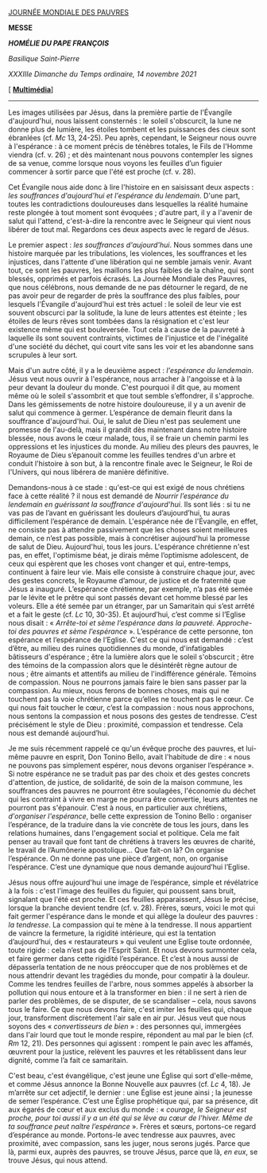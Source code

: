 [JOURNÉE MONDIALE DES PAUVRES](http://www.vatican.va/news_services/liturgy/libretti/2021/20211114-libretto-giornata-dei-poveri.pdf)

**MESSE**

***HOMÉLIE DU PAPE FRANÇOIS***

*Basilique Saint-Pierre*

*XXXIIIe Dimanche du Temps ordinaire, 14 novembre 2021*

[ **[Multimédia](http://w2.vatican.va/content/francesco/fr/events/event.dir.html/content/vaticanevents/fr/2021/11/14/giornata-poveri.html)**]

_______________________________________________

Les images utilisées par Jésus, dans la première partie de l'Évangile d'aujourd'hui, nous laissent consternés : le soleil s'obscurcit, la lune ne donne plus de lumière, les étoiles tombent et les puissances des cieux sont ébranlées (cf. *Mc* 13, 24-25). Peu après, cependant, le Seigneur nous ouvre à l'espérance : à ce moment précis de ténèbres totales, le Fils de l'Homme viendra (cf. v. 26) ; et dès maintenant nous pouvons contempler les signes de sa venue, comme lorsque nous voyons les feuilles d’un figuier commencer à sortir parce que l'été est proche (cf. v. 28).

Cet Évangile nous aide donc à lire l'histoire en en saisissant deux aspects : *les souffrances d'aujourd'hui et l'espérance du lendemain*. D'une part, toutes les contradictions douloureuses dans lesquelles la réalité humaine reste plongée à tout moment sont évoquées ; d'autre part, il y a l'avenir de salut qui l'attend, c'est-à-dire la rencontre avec le Seigneur qui vient nous libérer de tout mal. Regardons ces deux aspects avec le regard de Jésus.

Le premier aspect : *les souffrances d'aujourd'hui*. Nous sommes dans une histoire marquée par les tribulations, les violences, les souffrances et les injustices, dans l'attente d'une libération qui ne semble jamais venir. Avant tout, ce sont les pauvres, les maillons les plus faibles de la chaîne, qui sont blessés, opprimés et parfois écrasés. La Journée Mondiale des Pauvres, que nous célébrons, nous demande de ne pas détourner le regard, de ne pas avoir peur de regarder de près la souffrance des plus faibles, pour lesquels l'Évangile d'aujourd'hui est très actuel : le soleil de leur vie est souvent obscurci par la solitude, la lune de leurs attentes est éteinte ; les étoiles de leurs rêves sont tombées dans la résignation et c'est leur existence même qui est bouleversée. Tout cela à cause de la pauvreté à laquelle ils sont souvent contraints, victimes de l'injustice et de l'inégalité d'une société du déchet, qui court vite sans les voir et les abandonne sans scrupules à leur sort.

Mais d'un autre côté, il y a le deuxième aspect : *l'espérance du lendemain*. Jésus veut nous ouvrir à l'espérance, nous arracher à l'angoisse et à la peur devant la douleur du monde. C'est pourquoi il dit que, au moment même où le soleil s'assombrit et que tout semble s’effondrer, il s'approche. Dans les gémissements de notre histoire douloureuse, il y a un avenir de salut qui commence à germer. L’espérance de demain fleurit dans la souffrance d'aujourd'hui. Oui, le salut de Dieu n'est pas seulement une promesse de l'au-delà, mais il grandit dès maintenant dans notre histoire blessée, nous avons le cœur malade, tous, il se fraie un chemin parmi les oppressions et les injustices du monde. Au milieu des pleurs des pauvres, le Royaume de Dieu s’épanouit comme les feuilles tendres d'un arbre et conduit l'histoire à son but, à la rencontre finale avec le Seigneur, le Roi de l'Univers, qui nous libérera de manière définitive.

Demandons-nous à ce stade : qu'est-ce qui est exigé de nous chrétiens face à cette réalité ? il nous est demandé de *Nourrir l’espérance du lendemain en guérissant la souffrance d'aujourd'hui.* Ils sont liés : si tu ne vas pas de l’avant en guérissant les douleurs d’aujourd’hui, tu auras difficilement l’espérance de demain. L'espérance née de l'Évangile, en effet, ne consiste pas à attendre passivement que les choses soient meilleures demain, ce n’est pas possible, mais à concrétiser aujourd'hui la promesse de salut de Dieu. Aujourd'hui, tous les jours. L'espérance chrétienne n'est pas, en effet, l'optimisme béat, je dirais même l’optimisme adolescent, de ceux qui espèrent que les choses vont changer et qui, entre-temps, continuent à faire leur vie. Mais elle consiste à construire chaque jour, avec des gestes concrets, le Royaume d’amour, de justice et de fraternité que Jésus a inauguré. L’espérance chrétienne, par exemple, n’a pas été semée par le lévite et le prêtre qui sont passés devant cet homme blessé par les voleurs. Elle a été semée par un étranger, par un Samaritain qui s’est arrêté et a fait le geste (cf. *Lc* 10, 30-35). Et aujourd’hui, c’est comme si l’Eglise nous disait : « *Arrête-toi et sème l’espérance dans la pauvreté. Approche-toi des pauvres et sème l’espérance* ». L’espérance de cette personne, ton espérance et l’espérance de l’Eglise. C'est ce qui nous est demandé : c’est d’être, au milieu des ruines quotidiennes du monde, d'infatigables bâtisseurs d'espérance ; être la lumière alors que le soleil s'obscurcit ; être des témoins de la compassion alors que le désintérêt règne autour de nous ; être aimants et attentifs au milieu de l'indifférence générale. Témoins de compassion. Nous ne pourrons jamais faire le bien sans passer par la compassion. Au mieux, nous ferons de bonnes choses, mais qui ne touchent pas la voie chrétienne parce qu’elles ne touchent pas le cœur. Ce qui nous fait toucher le cœur, c’est la compassion : nous nous approchons, nous sentons la compassion et nous posons des gestes de tendresse. C’est précisément le style de Dieu : proximité, compassion et tendresse. Cela nous est demandé aujourd’hui.

Je me suis récemment rappelé ce qu'un évêque proche des pauvres, et lui- même pauvre en esprit, Don Tonino Bello, avait l'habitude de dire : « nous ne pouvons pas simplement espérer, nous devons organiser l’espérance ». Si notre espérance ne se traduit pas par des choix et des gestes concrets d'attention, de justice, de solidarité, de soin de la maison commune, les souffrances des pauvres ne pourront être soulagées, l'économie du déchet qui les contraint à vivre en marge ne pourra être convertie, leurs attentes ne pourront pas s'épanouir. C'est à nous, en particulier aux chrétiens, *d'organiser l'espérance*, belle cette expression de Tonino Bello : organiser l’espérance, de la traduire dans la vie concrète de tous les jours, dans les relations humaines, dans l'engagement social et politique. Cela me fait penser au travail que font tant de chrétiens à travers les œuvres de charité, le travail de l’Aumônerie apostolique... Que fait-on là? On organise l’espérance. On ne donne pas une pièce d’argent, non, on organise l’espérance. C’est une dynamique que nous demande aujourd’hui l’Eglise.

Jésus nous offre aujourd'hui une image de l’espérance, simple et révélatrice à la fois : c'est l'image des feuilles du figuier, qui poussent sans bruit, signalant que l'été est proche. Et ces feuilles apparaissent, Jésus le précise, lorsque la branche devient tendre (cf. v. 28). Frères, sœurs, voici le mot qui fait germer l'espérance dans le monde et qui allège la douleur des pauvres : *la tendresse*. La compassion qui te mène à la tendresse. Il nous appartient de vaincre la fermeture, la rigidité intérieure, qui est la tentation d’aujourd’hui, des « restaurateurs » qui veulent une Eglise toute ordonnée, toute rigide : cela n’est pas de l’Esprit Saint. Et nous devons surmonter cela, et faire germer dans cette rigidité l’espérance. Et c’est à nous aussi de dépasserla tentation de ne nous préoccuper que de nos problèmes et de nous attendrir devant les tragédies du monde, pour compatir à la douleur.  Comme les tendres feuilles de l'arbre, nous sommes appelés à absorber la pollution qui nous entoure et à la transformer en bien : il ne sert à rien de parler des problèmes, de se disputer, de se scandaliser – cela, nous savons tous le faire. Ce que nous devons faire, c'est imiter les feuilles qui, chaque jour, transforment discrètement l'air sale en air pur. Jésus veut que nous soyons des « *convertisseurs de bien* » : des personnes qui, immergées dans l'air lourd que tout le monde respire, répondent au mal par le bien (cf. *Rm* 12, 21). Des personnes qui agissent : rompent le pain avec les affamés, œuvrent pour la justice, relèvent les pauvres et les rétablissent dans leur dignité, comme l’a fait ce samaritain.

C'est beau, c'est évangélique, c'est jeune une Église qui sort d'elle-même, et comme Jésus annonce la Bonne Nouvelle aux pauvres (cf. *Lc* 4, 18). Je m’arrête sur cet adjectif, le dernier : une Église est jeune ainsi ; la jeunesse de semer l’espérance. C’est une Église prophétique qui, par sa présence, dit aux égarés de cœur et aux exclus du monde : « *courage, le Seigneur est proche, pour toi aussi il y a un été qui se lève au cœur de l'hiver. Même de ta souffrance peut naître l’espérance* ». Frères et sœurs, portons-ce regard d’espérance au monde. Portons-le avec tendresse aux pauvres, avec proximité, avec compassion, sans les juger, nous serons jugés. Parce que là, parmi eux, auprès des pauvres, se trouve Jésus, parce que là, *en eux*, se trouve Jésus, qui nous attend.